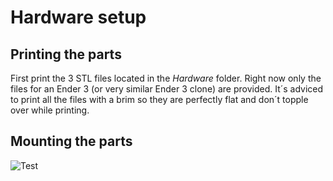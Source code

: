 # Hardware setup
## Printing the parts
First print the 3 STL files located in the *Hardware* folder. Right now only the files for an Ender 3 (or very similar Ender 3 clone) are provided. It´s adviced to print all the files with a brim so they are perfectly flat and don´t topple over while printing.
## Mounting the parts
![Test](Documentation/Images/Test.jpg)
